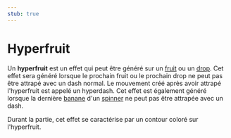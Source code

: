 ```yaml
---
stub: true
---
```


# Hyperfruit

Un **hyperfruit** est un effet qui peut être généré sur un [fruit](/wiki/Hit_object/Fruit) ou un [drop](/wiki/Hit_object/Juice_stream#drop). Cet effet sera généré lorsque le prochain fruit ou le prochain drop ne peut pas être attrapé avec un dash normal. Le mouvement créé après avoir attrapé l'hyperfruit est appelé un hyperdash. Cet effet est également généré lorsque la dernière [banane](/wiki/Hit_object/Banana) d'un [spinner](/wiki/Hit_object/Spinner) ne peut pas être attrapée avec un dash.

Durant la partie, cet effet se caractérise par un contour coloré sur l'hyperfruit.
